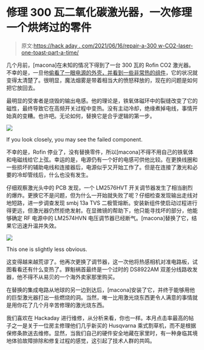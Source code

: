 # 修理 300 瓦二氧化碳激光器，一次修理一个烘烤过的零件

> 原文:[https://hack aday . com/2021/06/16/repair-a-300 w-CO2-laser-one-toast-part-a-time/](https://hackaday.com/2021/06/16/repairing-a-300w-co2-laser-one-toasted-part-at-a-time/)

几个月前，[macona]在未知的情况下得到了一台 300 瓦的 Rofin CO2 激光器。不幸的是，一旦他[偷看了一眼电源的外壳，并看到一些非常热的组件](https://bbs.homeshopmachinist.net/forum/general/1938080-another-laser-this-one-is-a-little-crunchy)，它的状况就变得太清楚了。很明显，魔法烟雾是带着相当大的愤怒释放的，现在的问题是如何把它放回去。

最明显的受害者是烧毁的输出电感。他的理论是，铁氧体磁环中的裂缝改变了它的磁性，最终导致它在高频开关过程中变热。没有主动冷却，绝缘煮掉电线，事情开始真的变糟。也许吧。无论如何，替换它是合乎逻辑的第一步。

[![](../Images/6359ea1ccd9165449caa0b3cb4d49676.png)](https://hackaday.com/wp-content/uploads/2021/06/laserfix_detail.jpg)

If you look closely, you may see the failed component.

不幸的是，Rofin 停业了，没有替换零件，所以[macona]不得不用自己的铁氧体和电磁线给它上弦。幸运的是，电源仍有一个好的电感可供他比较。在更换线圈和一些损坏的辅助电线和连接器后，电源似乎又开始工作了。但是在连接了激光和必要的冷却管线后，什么也没有发生。

仔细观察激光头中的 PCB 发现，一个 LM2576HVT 开关调节器发生了相当剧烈的爆炸。更换它不是问题，但为什么一开始就失败了呢？仔细检查发现输出走线对地短路，进一步调查发现 smbj 13a TVS 二极管熔断。安装新组件使启动过程进行得更远，但激光器仍然拒绝发射。在显微镜的帮助下，他只能寻找坏的部分，他能够确定 RF 电源中的 LM2574HVN 电压调节器已经断气。[macona]替换了它，结果它迅速升温并失效。

[![](../Images/28529b979327422dea713702e797377f.png)](https://hackaday.com/wp-content/uploads/2021/06/laserfix_detail2.jpg)

This one is slightly less obvious.

这变得越来越荒谬了。他再次更换了调节器，这一次他将热感相机对准电路板，试图看看还有什么变热了。罪魁祸首最终是一个过时的 DS8922AM 双差分线路收发器，他不得不从易贝的一个海外卖家那里购买。

在替换的集成电路从地球的另一边到达后，[macona]安装了它，并终于能够用他的巨型激光器打出一些燃烧的洞。当然，唯一比用激光烧东西更令人满意的事情就是用你花了几个月辛苦修理的激光烧东西。

我们喜欢在 Hackaday 进行维修，从分析来看，你也一样。本月点击率最高的帖子之一是关于一位房主修理他们几乎新买的 Husqvarna 乘式割草机，而不是根据保修条款送去维修。显然，当我们自己的硬件安全地藏在家里时，有一种身临其境地体验故障排除和修复过程的感觉，这引起了技术人群的共鸣。